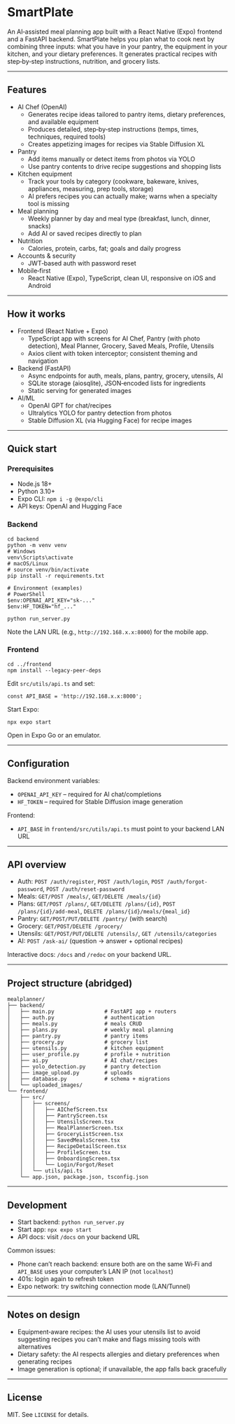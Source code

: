 # SmartPlate

An AI‑assisted meal planning app built with a React Native (Expo) frontend and a FastAPI backend. SmartPlate helps you plan what to cook next by combining three inputs: what you have in your pantry, the equipment in your kitchen, and your dietary preferences. It generates practical recipes with step‑by‑step instructions, nutrition, and grocery lists.

---

## Features

- AI Chef (OpenAI)
  - Generates recipe ideas tailored to pantry items, dietary preferences, and available equipment
  - Produces detailed, step‑by‑step instructions (temps, times, techniques, required tools)
  - Creates appetizing images for recipes via Stable Diffusion XL
- Pantry
  - Add items manually or detect items from photos via YOLO
  - Use pantry contents to drive recipe suggestions and shopping lists
- Kitchen equipment
  - Track your tools by category (cookware, bakeware, knives, appliances, measuring, prep tools, storage)
  - AI prefers recipes you can actually make; warns when a specialty tool is missing
- Meal planning
  - Weekly planner by day and meal type (breakfast, lunch, dinner, snacks)
  - Add AI or saved recipes directly to plan
- Nutrition
  - Calories, protein, carbs, fat; goals and daily progress
- Accounts & security
  - JWT‑based auth with password reset
- Mobile‑first
  - React Native (Expo), TypeScript, clean UI, responsive on iOS and Android

---

## How it works

- Frontend (React Native + Expo)
  - TypeScript app with screens for AI Chef, Pantry (with photo detection), Meal Planner, Grocery, Saved Meals, Profile, Utensils
  - Axios client with token interceptor; consistent theming and navigation
- Backend (FastAPI)
  - Async endpoints for auth, meals, plans, pantry, grocery, utensils, AI
  - SQLite storage (aiosqlite), JSON‑encoded lists for ingredients
  - Static serving for generated images
- AI/ML
  - OpenAI GPT for chat/recipes
  - Ultralytics YOLO for pantry detection from photos
  - Stable Diffusion XL (via Hugging Face) for recipe images

---

## Quick start

### Prerequisites
- Node.js 18+
- Python 3.10+
- Expo CLI: `npm i -g @expo/cli`
- API keys: OpenAI and Hugging Face

### Backend
```
cd backend
python -m venv venv
# Windows
venv\Scripts\activate
# macOS/Linux
# source venv/bin/activate
pip install -r requirements.txt

# Environment (examples)
# PowerShell
$env:OPENAI_API_KEY="sk-..."
$env:HF_TOKEN="hf_..."

python run_server.py
```
Note the LAN URL (e.g., `http://192.168.x.x:8000`) for the mobile app.

### Frontend
```
cd ../frontend
npm install --legacy-peer-deps
```
Edit `src/utils/api.ts` and set:
```
const API_BASE = 'http://192.168.x.x:8000';
```
Start Expo:
```
npx expo start
```
Open in Expo Go or an emulator.

---

## Configuration

Backend environment variables:
- `OPENAI_API_KEY` – required for AI chat/completions
- `HF_TOKEN` – required for Stable Diffusion image generation

Frontend:
- `API_BASE` in `frontend/src/utils/api.ts` must point to your backend LAN URL

---

## API overview

- Auth: `POST /auth/register`, `POST /auth/login`, `POST /auth/forgot-password`, `POST /auth/reset-password`
- Meals: `GET/POST /meals/`, `GET/DELETE /meals/{id}`
- Plans: `GET/POST /plans/`, `GET/DELETE /plans/{id}`, `POST /plans/{id}/add-meal`, `DELETE /plans/{id}/meals/{meal_id}`
- Pantry: `GET/POST/PUT/DELETE /pantry/` (with search)
- Grocery: `GET/POST/DELETE /grocery/`
- Utensils: `GET/POST/PUT/DELETE /utensils/`, `GET /utensils/categories`
- AI: `POST /ask-ai/` (question → answer + optional recipes)

Interactive docs: `/docs` and `/redoc` on your backend URL.

---

## Project structure (abridged)

```
mealplanner/
├── backend/
│   ├── main.py                # FastAPI app + routers
│   ├── auth.py                # authentication
│   ├── meals.py               # meals CRUD
│   ├── plans.py               # weekly meal planning
│   ├── pantry.py              # pantry items
│   ├── grocery.py             # grocery list
│   ├── utensils.py            # kitchen equipment
│   ├── user_profile.py        # profile + nutrition
│   ├── ai.py                  # AI chat/recipes
│   ├── yolo_detection.py      # pantry detection
│   ├── image_upload.py        # uploads
│   ├── database.py            # schema + migrations
│   └── uploaded_images/
└── frontend/
    ├── src/
    │   ├── screens/
    │   │   ├── AIChefScreen.tsx
    │   │   ├── PantryScreen.tsx
    │   │   ├── UtensilsScreen.tsx
    │   │   ├── MealPlannerScreen.tsx
    │   │   ├── GroceryListScreen.tsx
    │   │   ├── SavedMealsScreen.tsx
    │   │   ├── RecipeDetailScreen.tsx
    │   │   ├── ProfileScreen.tsx
    │   │   ├── OnboardingScreen.tsx
    │   │   └── Login/Forgot/Reset
    │   └── utils/api.ts
    └── app.json, package.json, tsconfig.json
```

---

## Development

- Start backend: `python run_server.py`
- Start app: `npx expo start`
- API docs: visit `/docs` on your backend URL

Common issues:
- Phone can’t reach backend: ensure both are on the same Wi‑Fi and `API_BASE` uses your computer’s LAN IP (not `localhost`)
- 401s: login again to refresh token
- Expo network: try switching connection mode (LAN/Tunnel)

---

## Notes on design

- Equipment‑aware recipes: the AI uses your utensils list to avoid suggesting recipes you can’t make and flags missing tools with alternatives
- Dietary safety: the AI respects allergies and dietary preferences when generating recipes
- Image generation is optional; if unavailable, the app falls back gracefully

---

## License

MIT. See `LICENSE` for details.
